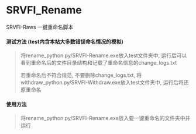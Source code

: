# SRVFI_Rename
SRVFI-Raws 一键重命名脚本

#### 测试方法 (test内含本站大多数错误命名情况的模拟)
> 将rename_python.py/SRVFI-Rename.exe放入test文件夹中, 运行后可以看到重命名后的文件目录结构和记载了重命名信息的change_logs.txt
> 
> 若重命名后不符合规范, 不要删除change_logs.txt, 将withdraw_python.py/SRVFI-Withdraw.exe放入test文件夹中, 运行后将还原重命名

#### 使用方法
> 将rename_python.py/SRVFI-Rename.exe放入要一键重命名的文件夹中并运行
